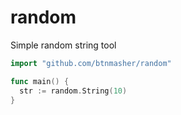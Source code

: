 # random

Simple random string tool

```Go
import "github.com/btnmasher/random"

func main() {
  str := random.String(10)
}

```
